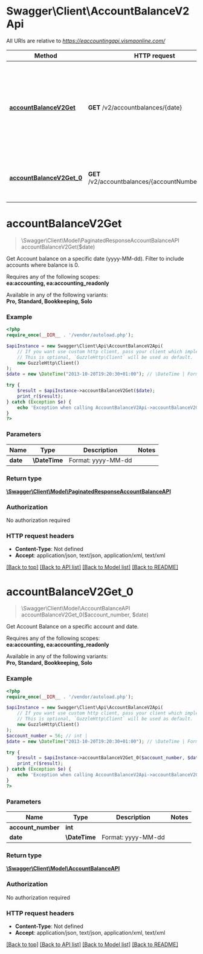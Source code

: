 # Swagger\Client\AccountBalanceV2Api

All URIs are relative to *https://eaccountingapi.vismaonline.com/*

Method | HTTP request | Description
------------- | ------------- | -------------
[**accountBalanceV2Get**](AccountBalanceV2Api.md#accountbalancev2get) | **GET** /v2/accountbalances/{date} | Get Account balance on a specific date (yyyy-MM-dd). Filter to include accounts where balance is 0.
[**accountBalanceV2Get_0**](AccountBalanceV2Api.md#accountbalancev2get_0) | **GET** /v2/accountbalances/{accountNumber}/{date} | Get Account Balance on a specific account and date.

# **accountBalanceV2Get**
> \Swagger\Client\Model\PaginatedResponseAccountBalanceAPI accountBalanceV2Get($date)

Get Account balance on a specific date (yyyy-MM-dd). Filter to include accounts where balance is 0.

<p>Requires any of the following scopes: <br><b>ea:accounting, ea:accounting_readonly</b></p><p>Available in any of the following variants: <br><b>Pro, Standard, Bookkeeping, Solo</b></p>

### Example
```php
<?php
require_once(__DIR__ . '/vendor/autoload.php');

$apiInstance = new Swagger\Client\Api\AccountBalanceV2Api(
    // If you want use custom http client, pass your client which implements `GuzzleHttp\ClientInterface`.
    // This is optional, `GuzzleHttp\Client` will be used as default.
    new GuzzleHttp\Client()
);
$date = new \DateTime("2013-10-20T19:20:30+01:00"); // \DateTime | Format: yyyy-MM-dd

try {
    $result = $apiInstance->accountBalanceV2Get($date);
    print_r($result);
} catch (Exception $e) {
    echo 'Exception when calling AccountBalanceV2Api->accountBalanceV2Get: ', $e->getMessage(), PHP_EOL;
}
?>
```

### Parameters

Name | Type | Description  | Notes
------------- | ------------- | ------------- | -------------
 **date** | **\DateTime**| Format: yyyy-MM-dd |

### Return type

[**\Swagger\Client\Model\PaginatedResponseAccountBalanceAPI**](../Model/PaginatedResponseAccountBalanceAPI.md)

### Authorization

No authorization required

### HTTP request headers

 - **Content-Type**: Not defined
 - **Accept**: application/json, text/json, application/xml, text/xml

[[Back to top]](#) [[Back to API list]](../../README.md#documentation-for-api-endpoints) [[Back to Model list]](../../README.md#documentation-for-models) [[Back to README]](../../README.md)

# **accountBalanceV2Get_0**
> \Swagger\Client\Model\AccountBalanceAPI accountBalanceV2Get_0($account_number, $date)

Get Account Balance on a specific account and date.

<p>Requires any of the following scopes: <br><b>ea:accounting, ea:accounting_readonly</b></p><p>Available in any of the following variants: <br><b>Pro, Standard, Bookkeeping, Solo</b></p>

### Example
```php
<?php
require_once(__DIR__ . '/vendor/autoload.php');

$apiInstance = new Swagger\Client\Api\AccountBalanceV2Api(
    // If you want use custom http client, pass your client which implements `GuzzleHttp\ClientInterface`.
    // This is optional, `GuzzleHttp\Client` will be used as default.
    new GuzzleHttp\Client()
);
$account_number = 56; // int | 
$date = new \DateTime("2013-10-20T19:20:30+01:00"); // \DateTime | Format: yyyy-MM-dd

try {
    $result = $apiInstance->accountBalanceV2Get_0($account_number, $date);
    print_r($result);
} catch (Exception $e) {
    echo 'Exception when calling AccountBalanceV2Api->accountBalanceV2Get_0: ', $e->getMessage(), PHP_EOL;
}
?>
```

### Parameters

Name | Type | Description  | Notes
------------- | ------------- | ------------- | -------------
 **account_number** | **int**|  |
 **date** | **\DateTime**| Format: yyyy-MM-dd |

### Return type

[**\Swagger\Client\Model\AccountBalanceAPI**](../Model/AccountBalanceAPI.md)

### Authorization

No authorization required

### HTTP request headers

 - **Content-Type**: Not defined
 - **Accept**: application/json, text/json, application/xml, text/xml

[[Back to top]](#) [[Back to API list]](../../README.md#documentation-for-api-endpoints) [[Back to Model list]](../../README.md#documentation-for-models) [[Back to README]](../../README.md)

